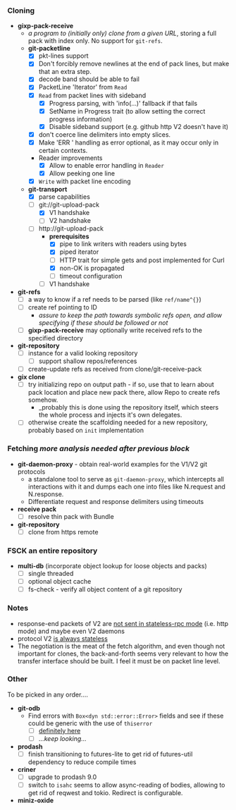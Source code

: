 ### Cloning
* **gixp-pack-receive**
  * _a program to (initially only) clone from a given URL_, storing a full pack with index only. No support for `git-refs`.
  * **git-packetline**
    * [x] pkt-lines support
    * [x] Don't forcibly remove newlines at the end of pack lines, but make that an extra step.
    * [x] decode band should be able to fail
    * [x] PacketLine 'Iterator' from `Read`
    * [x] `Read` from packet lines with sideband
      * [x] Progress parsing, with 'info(…)' fallback if that fails
      * [x] SetName in Progress trait (to allow setting the correct progress information)
      * [x] Disable sideband support (e.g. github http V2 doesn't have it)
    * [x] don't coerce line delimiters into empty slices.
    * [x] Make 'ERR <error>' handling as error optional, as it may occur only in certain contexts.
    * Reader improvements
      * [x] Allow to enable error handling in `Reader`
      * [x] Allow peeking one line
    * [x] `Write` with packet line encoding
  * **git-transport**
    * [x] parse capabilities
    * [ ] git://git-upload-pack
      * [x] V1 handshake
      * [ ] V2 handshake
    * [ ] http://git-upload-pack
      * **prerequisites**
        * [x] pipe to link writers with readers using bytes
        * [x] piped iterator
        * [ ] HTTP trait for simple gets and post implemented for Curl
        * [x] non-OK is propagated
        * [ ] timeout configuration
      * [ ] V1 handshake
* **git-refs**
  * [ ] a way to know if a ref needs to be parsed (like `ref/name^{}`)
  * [ ] create ref pointing to ID
      * _assure to keep the path towards symbolic refs open, and allow specifying if these should be followed or not_
  * [ ] **gixp-pack-receive** may optionally write received refs to the specified directory
* **git-repository**
  * [ ] instance for a valid looking repository
    * [ ] support shallow repos/references
  * [ ] create-update refs as received from clone/git-receive-pack
* **gix clone**
  * [ ] try initializing repo on output path - if so, use that to learn about pack location and place new pack there, allow Repo to create refs somehow.
    * _probably this is done using the repository itself, which steers the whole process and injects it's own delegates.
  * [ ] otherwise create the scaffolding needed for a new repository, probably based on `init` implementation

### Fetching _more analysis needed after previous block_

* **git-daemon-proxy** - obtain real-world examples for the V1/V2 git protocols
  * a standalone tool to serve as `git-daemon-proxy`, which intercepts all interactions with it and dumps each one
    into files like N.request and N.response.
  * Differentiate request and response delimiters using timeouts
* **receive pack**
  * [ ] resolve thin pack with Bundle
* **git-repository**
  * [ ] clone from https remote
  
### FSCK an entire repository

* **multi-db** (incorporate object lookup for loose objects and packs)
  * [ ] single threaded
  * [ ] optional object cache
  * [ ] fs-check - verify all object content of a git repository
  
### Notes

* response-end packets of V2 are [not sent in stateless-rpc mode](https://github.com/git/git/blob/master/serve.c#L246:L246) (i.e. http mode) and maybe even V2 daemons
* protocol V2 [is always stateless](https://github.com/git/git/blob/master/builtin/upload-pack.c#L54:L54)
* The negotiation is the meat of the fetch algorithm, and even though not important for clones, the back-and-forth seems very relevant 
  to how the transfer interface should be built. I feel it must be on packet line level.

### Other

To be picked in any order….

* **git-odb**
  * Find errors with `Box<dyn std::error::Error>` fields and see if these could be generic with the use of `thiserror`
    * [ ] [definitely here](https://github.com/Byron/gitoxide/blob/8f8d14f4606e99dc710eb352a985db48c00ea4f4/git-odb/src/pack/index/traverse/mod.rs#L142)
    * [ ] _…keep looking…_
* **prodash**
  * [ ] finish transitioning to futures-lite to get rid of futures-util dependency to reduce compile times
* **criner**
  * [ ] upgrade to prodash 9.0
  * [ ] switch to `isahc`
    seems to allow async-reading of bodies, allowing to get rid of reqwest and tokio. Redirect is configurable.
* **miniz-oxide**

[josh-aug-12]: https://github.com/Byron/gitoxide/issues/1#issuecomment-672566602
